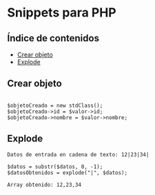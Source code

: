 # Snippets para PHP

## Índice de contenidos

- [Crear objeto](#crear-objeto)
- [Explode](#Explode)

## Crear objeto

```

$objetoCreado = new stdClass();
$objetoCreado->id = $valor->id;
$objetoCreado->nombre = $valor->nombre;

```

## Explode

```
Datos de entrada en cadena de texto: 12|23|34|

$datos = substr($datos, 0, -1);
$datosObtenidos = explode("|", $datos);

Array obtenido: 12,23,34

```
